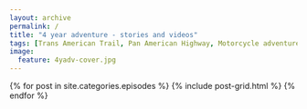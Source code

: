 ```yaml
---
layout: archive
permalink: /
title: "4 year adventure - stories and videos"
tags: [Trans American Trail, Pan American Highway, Motorcycle adventure]
image:
  feature: 4yadv-cover.jpg
---
```


<div class="tiles">
{% for post in site.categories.episodes %}
  {% include post-grid.html %}
{% endfor %}
</div><!-- /.tiles -->
